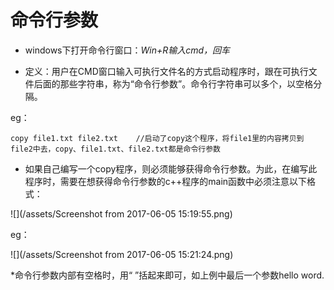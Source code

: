 # 命令行参数

* windows下打开命令行窗口：_Win+R输入cmd，回车_

* 定义：用户在CMD窗口输入可执行文件名的方式启动程序时，跟在可执行文件后面的那些字符串，称为“命令行参数”。命令行字符串可以多个，以空格分隔。

eg：

```
copy file1.txt file2.txt    //启动了copy这个程序，将file1里的内容拷贝到file2中去，copy、file1.txt、file2.txt都是命令行参数
```

* 如果自己编写一个copy程序，则必须能够获得命令行参数。为此，在编写此程序时，需要在想获得命令行参数的c++程序的main函数中必须注意以下格式：

![](/assets/Screenshot from 2017-06-05 15:19:55.png)

eg：

![](/assets/Screenshot from 2017-06-05 15:21:24.png)

\*命令行参数内部有空格时，用“ ”括起来即可，如上例中最后一个参数hello word.

